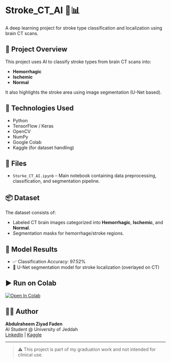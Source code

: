 # Stroke_CT_AI 🧠📊

A deep learning project for stroke type classification and localization using brain CT scans.

## 🧠 Project Overview

This project uses AI to classify stroke types from brain CT scans into:
- **Hemorrhagic**
- **Ischemic**
- **Normal**

It also highlights the stroke area using image segmentation (U-Net based).

## 🚀 Technologies Used
- Python
- TensorFlow / Keras
- OpenCV
- NumPy
- Google Colab
- Kaggle (for dataset handling)

## 📁 Files
- `Storke_CT_AI.ipynb` – Main notebook containing data preprocessing, classification, and segmentation pipeline.

## 📦 Dataset
The dataset consists of:
- Labeled CT brain images categorized into **Hemorrhagic**, **Ischemic**, and **Normal**.
- Segmentation masks for hemorrhage/stroke regions.

## 🧪 Model Results
- ✅ Classification Accuracy: 97.52%
- 🧠 U-Net segmentation model for stroke localization (overlayed on CT)

## ▶️ Run on Colab
[![Open In Colab](https://colab.research.google.com/assets/colab-badge.svg)](https://colab.research.google.com/github/7a7aa/Stroke_CT_AI/blob/main/Storke_CT_AI.ipynb)

## 👨‍💻 Author
**Abdulraheem Ziyad Faden**  
AI Student @ University of Jeddah  
[LinkedIn](https://www.linkedin.com/in/abdulraheem-faden/) | [Kaggle](https://www.kaggle.com/abdulraheemfaden)

---

> ⚠️ This project is part of my graduation work and not intended for clinical use.
